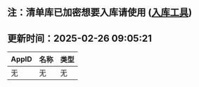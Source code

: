 ## 注：清单库已加密想要入库请使用 ([入库工具](https://github.com/BlankTMing/ManifestAutoUpdate/releases))

## 更新时间：2025-02-26 09:05:21
| AppID | 名称 | 类型  |
| :-------------------- | :----------------------------- | :----------- |
| 无 | 无 | 无 |
